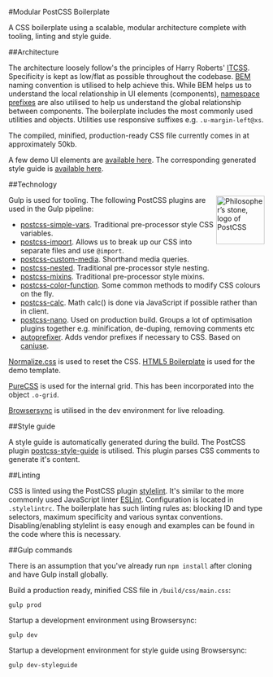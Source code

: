 #Modular PostCSS Boilerplate

A CSS boilerplate using a scalable, modular architecture complete with tooling, linting and style guide.

##Architecture

The architecture loosely follow's the principles of Harry Roberts' [ITCSS](http://itcss.io). Specificity is kept as low/flat as possible throughout the codebase. [BEM](http://getbem.com) naming convention is utilised to help achieve this. While BEM helps us to understand the local relationship in UI elements (components), [namespace prefixes](http://csswizardry.com/2015/08/bemit-taking-the-bem-naming-convention-a-step-further) are
also utilised to help us understand the global relationship between components. The boilerplate includes the most commonly used utilities and objects. Utilities use responsive suffixes e.g. `.u-margin-left@xs`.

The compiled, minified, production-ready CSS file currently comes in at approximately 50kb.

A few demo UI elements are [available here](http://www.kreative.co.uk/github/modular-postcss-boilerplate). The corresponding generated style guide is [available here](http://www.kreative.co.uk/github/modular-postcss-boilerplate/styleguide).

##Technology

<img align="right" width="95" height="95"
     title="Philosopher’s stone, logo of PostCSS"
     src="http://postcss.github.io/postcss/logo.svg">
     
Gulp is used for tooling. The following PostCSS plugins are used in the Gulp pipeline:

- [postcss-simple-vars](https://github.com/postcss/postcss-simple-vars). Traditional pre-processor style CSS variables.
- [postcss-import](https://github.com/postcss/postcss-import). Allows us to break up our CSS into separate files and use `@import`.
- [postcss-custom-media](https://github.com/postcss/postcss-custom-media). Shorthand media queries.
- [postcss-nested](https://github.com/postcss/postcss-nested). Traditional pre-processor style nesting.
- [postcss-mixins](https://github.com/postcss/postcss-mixins). Traditional pre-processor style mixins.
- [postcss-color-function](https://github.com/postcss/postcss-color-function). Some common methods to modify CSS colours on the fly.
- [postcss-calc](https://github.com/postcss/postcss-calc). Math calc() is done via JavaScript if possible rather than in client.
- [postcss-nano](https://github.com/ben-eb/cssnano). Used on production build. Groups a lot of optimisation plugins together e.g. minification, de-duping, removing comments etc
- [autoprefixer](https://github.com/postcss/autoprefixer). Adds vendor prefixes if necessary to CSS. Based on [caniuse](http://caniuse.com).

[Normalize.css](https://necolas.github.io/normalize.css/) is used to reset the CSS. [HTML5 Boilerplate](https://html5boilerplate.com) is used for the demo template.

[PureCSS](http://purecss.io) is used for the internal grid. This has been incorporated into the object `.o-grid`.

[Browsersync](https://www.browsersync.io) is utilised in the dev environment for live reloading.

##Style guide

A style guide is automatically generated during the build. The PostCSS plugin [postcss-style-guide](https://github.com/morishitter/postcss-style-guide) is utilised. This plugin parses CSS comments to generate it's content.

##Linting

CSS is linted using the PostCSS plugin [stylelint](http://stylelint.io). It's similar to the more commonly used JavaScript linter [ESLint](http://eslint.org). Configuration is located in `.stylelintrc`. The boilerplate has such linting rules as: blocking ID and type selectors, maximum specificity and various syntax conventions. Disabling/enabling stylelint is easy enough and examples can be found in the code where this is necessary.

##Gulp commands

There is an assumption that you've already run `npm install` after cloning and have Gulp install globally.

Build a production ready, minified CSS file in `/build/css/main.css`:
```
gulp prod
```
Startup a development environment using Browsersync:
```
gulp dev
```
Startup a development environment for style guide using Browsersync:
```
gulp dev-styleguide
```
